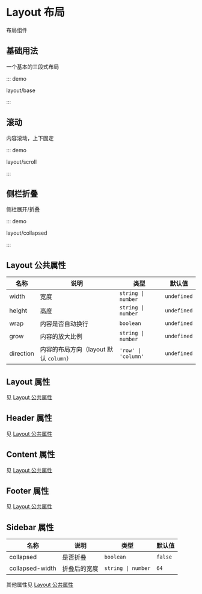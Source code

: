 # Layout 布局

布局组件

## 基础用法

一个基本的三段式布局

::: demo

layout/base

:::

## 滚动

内容滚动，上下固定

::: demo

layout/scroll

:::

## 侧栏折叠

侧栏展开/折叠

::: demo

layout/collapsed

:::

## Layout 公共属性

| 名称      | 说明             | 类型               | 默认值      |
| --------- | ---------------- | ------------------ | ----------- |
| width     | 宽度 | `string \| number` | `undefined` |
| height    | 高度             | `string \| number` | `undefined` |
| wrap | 内容是否自动换行 | `boolean` | `undefined` |
| grow | 内容的放大比例 | `string \| number` | `undefined` |
| direction | 内容的布局方向（layout 默认 `column`） | `'row' \| 'column'` | `undefined` |

## Layout 属性

见 [Layout 公共属性](./layout#Layout-公共属性)

## Header 属性

见 [Layout 公共属性](./layout#Layout-公共属性)

## Content 属性

见 [Layout 公共属性](./layout#Layout-公共属性)

## Footer 属性

见 [Layout 公共属性](./layout#Layout-公共属性)

## Sidebar 属性

| 名称            | 说明         | 类型               | 默认值  |
| --------------- | ------------ | ------------------ | ------- |
| collapsed       | 是否折叠     | `boolean`          | `false` |
| collapsed-width | 折叠后的宽度 | `string \| number` | `64`    |

其他属性见 [Layout 公共属性](./layout#Layout-公共属性)


<script setup lang="ts">
import { FlexWrap } from './_common'
import LayoutBase from '../examples/layout/base.vue'
import LayoutScroll from '../examples/layout/scroll.vue'
import LayoutCollapsed from '../examples/layout/collapsed.vue'
</script>